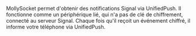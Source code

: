 MollySocket permet d'obtenir des notifications Signal via UnifiedPush. Il fonctionne comme un périphérique lié, qui n'a pas de clé de chiffrement, connecté au serveur Signal. Chaque fois qu'il reçoit un événement chiffré, il informe votre téléphone via UnifiedPush.

